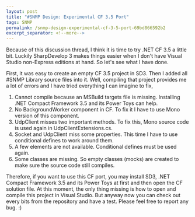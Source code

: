 ```yaml
---
layout: post
title: "#SNMP Design: Experimental CF 3.5 Port"
tags: SNMP
permalink: /snmp-design-experimental-cf-3-5-port-69bd866592b2
excerpt_separator: <!--more-->
---
```

Because of this discussion thread, I think it is time to try .NET CF 3.5 a little bit. Luckily SharpDevelop 3 makes things easier when I don't have Visual Studio non-Express editions at hand. So let's see what I have done.
<!--more-->

First, it was easy to create an empty CF 3.5 project in SD3. Then I added all #SNMP Library source files into it. Well, compiling that project provides me a lot of errors and I have tried everything I can imagine to fix,

1. Cannot compile because an MSBuild targets file is missing. Installing .NET Compact Framework 3.5 and its Power Toys can help.
1. No BackgroundWorker component in CF. To fix it I have to use Mono version of this component.
1. UdpClient misses two important methods. To fix this, Mono source code is used again in UdpClientExtensions.cs.
1. Socket and UdpClient miss some properties. This time I have to use conditional defines to work around them.
1. A few elements are not available. Conditional defines must be used again.
1. Some classes are missing. So empty classes (mocks) are created to make sure the source code still compiles.

Therefore, if you want to use this CF port, you may install SD3, .NET Compact Framework 3.5 and its Power Toys at first and then open the CF solution file. At this moment, the only thing missing is how to open and compile this project in Visual Studio. But anyway now you can check out every bits from the repository and have a test. Please feel free to report any bug. :)
